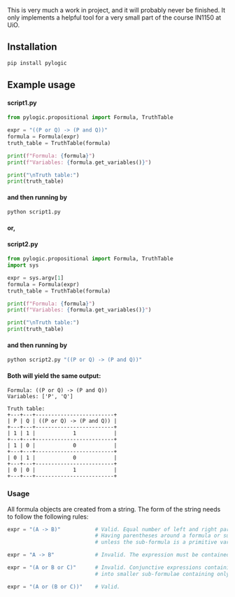 This is very much a work in project, and it will probably never be finished.
It only implements a helpful tool for a very small part of the course IN1150 at UiO.

## Installation

```bash
pip install pylogic
```

## Example usage

#### script1.py

```python
from pylogic.propositional import Formula, TruthTable

expr = "((P or Q) -> (P and Q))"
formula = Formula(expr)
truth_table = TruthTable(formula)

print(f"Formula: {formula}")
print(f"Variables: {formula.get_variables()}")

print("\nTruth table:")
print(truth_table)
```

#### and then running by
```bash
python script1.py
```

#### or, 
#### script2.py

```python
from pylogic.propositional import Formula, TruthTable
import sys

expr = sys.argv[1]
formula = Formula(expr)
truth_table = TruthTable(formula)

print(f"Formula: {formula}")
print(f"Variables: {formula.get_variables()}")

print("\nTruth table:")
print(truth_table)
```

#### and then running by

```bash
python script2.py "((P or Q) -> (P and Q))"
```

#### Both will yield the same output:

```
Formula: ((P or Q) -> (P and Q))
Variables: ['P', 'Q']

Truth table:
+---+---+-------------------------+
| P | Q | ((P or Q) -> (P and Q)) |
+---+---+-------------------------+
| 1 | 1 |            1            |
+---+---+-------------------------+
| 1 | 0 |            0            |
+---+---+-------------------------+
| 0 | 1 |            0            |
+---+---+-------------------------+
| 0 | 0 |            1            |
+---+---+-------------------------+
```

### Usage

All formula objects are created from a string. The form of the string needs to follow the following rules:

```python
expr = "(A -> B)"           # Valid. Equal number of left and right parentheses.
                            # Having parentheses around a formula or sub-formula is mandatory
                            # unless the sub-formula is a primitive variable such as A og B here.

expr = "A -> B"             # Invalid. The expression must be contained in parentheses.

expr = "(A or B or C)"      # Invalid. Conjunctive expressions containing more than two variables must be split up
                            # into smaller sub-formulae containing only two variables.

expr = "(A or (B or C))"    # Valid.
```
